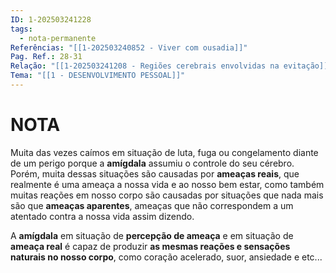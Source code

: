 ```yaml
---
ID: 1-202503241228
tags:
  - nota-permanente
Referências: "[[1-202503240852 - Viver com ousadia]]"
Pag. Ref.: 28-31
Relação: "[[1-202503241208 - Regiões cerebrais envolvidas na evitação]]"
Tema: "[[1 - DESENVOLVIMENTO PESSOAL]]"
---
```

# NOTA 

Muita das vezes caímos em situação de luta, fuga ou congelamento diante de um perigo porque a **amígdala** assumiu o controle do seu cérebro. Porém, muita dessas situações são causadas por **ameaças reais**, que realmente é uma ameaça a nossa vida e ao nosso bem estar, como também muitas reações em nosso corpo são causadas por situações que nada mais são que **ameaças aparentes**, ameaças que não correspondem a um atentado contra a nossa vida assim dizendo. 

A **amígdala** em situação de **percepção de ameaça** e em situação de **ameaça real** é capaz de produzir **as mesmas reações e sensações naturais no nosso corpo**, como coração acelerado, suor, ansiedade e etc...